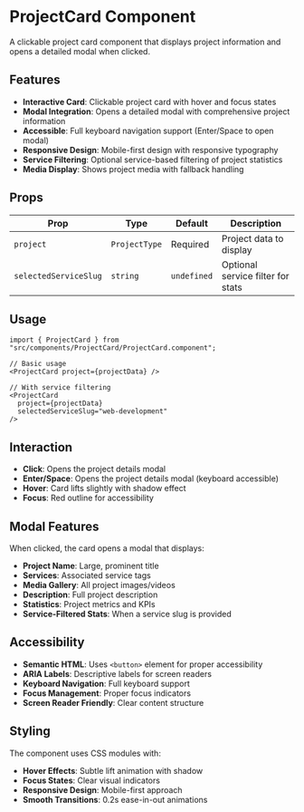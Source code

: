 # ProjectCard Component

A clickable project card component that displays project information and opens a detailed modal when clicked.

## Features

- **Interactive Card**: Clickable project card with hover and focus states
- **Modal Integration**: Opens a detailed modal with comprehensive project information
- **Accessible**: Full keyboard navigation support (Enter/Space to open modal)
- **Responsive Design**: Mobile-first design with responsive typography
- **Service Filtering**: Optional service-based filtering of project statistics
- **Media Display**: Shows project media with fallback handling

## Props

| Prop | Type | Default | Description |
|------|------|---------|-------------|
| `project` | `ProjectType` | Required | Project data to display |
| `selectedServiceSlug` | `string` | `undefined` | Optional service filter for stats |

## Usage

```tsx
import { ProjectCard } from "src/components/ProjectCard/ProjectCard.component";

// Basic usage
<ProjectCard project={projectData} />

// With service filtering
<ProjectCard 
  project={projectData} 
  selectedServiceSlug="web-development" 
/>
```

## Interaction

- **Click**: Opens the project details modal
- **Enter/Space**: Opens the project details modal (keyboard accessible)
- **Hover**: Card lifts slightly with shadow effect
- **Focus**: Red outline for accessibility

## Modal Features

When clicked, the card opens a modal that displays:

- **Project Name**: Large, prominent title
- **Services**: Associated service tags
- **Media Gallery**: All project images/videos
- **Description**: Full project description
- **Statistics**: Project metrics and KPIs
- **Service-Filtered Stats**: When a service slug is provided

## Accessibility

- **Semantic HTML**: Uses `<button>` element for proper accessibility
- **ARIA Labels**: Descriptive labels for screen readers
- **Keyboard Navigation**: Full keyboard support
- **Focus Management**: Proper focus indicators
- **Screen Reader Friendly**: Clear content structure

## Styling

The component uses CSS modules with:

- **Hover Effects**: Subtle lift animation with shadow
- **Focus States**: Clear visual indicators
- **Responsive Design**: Mobile-first approach
- **Smooth Transitions**: 0.2s ease-in-out animations 